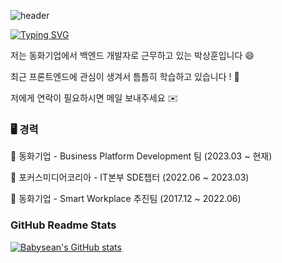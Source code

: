 ![header](https://capsule-render.vercel.app/api?type=waving&color=auto&height=300&section=header&text=Babysean's%20Github&desc=Backend%20Developer&descAlignY=65&descAlign=80&fontSize=90)

[![Typing SVG](https://readme-typing-svg.demolab.com/?lines=안녕하세요;Nice+to+meet+you)](https://git.io/typing-svg)

저는 동화기업에서 백엔드 개발자로 근무하고 있는 박상훈입니다 😄

최근 프론트엔드에 관심이 생겨서 틈틈히 학습하고 있습니다 ! 🧐

저에게 연락이 필요하시면 메일 보내주세요 ✉️

### 🖥 경력

🏢 동화기업 - Business Platform Development 팀 (2023.03 ~ 현재)

🏢 포커스미디어코리아 - IT본부 SDE챕터 (2022.06 ~ 2023.03)

🏢 동화기업 - Smart Workplace 추진팀 (2017.12 ~ 2022.06)

### GitHub Readme Stats

[![Babysean's GitHub stats](https://github-readme-stats.vercel.app/api?username=babysean)](https://github.com/babysean/github-readme-stats)
<!--
**babysean/babysean** is a ✨ _special_ ✨ repository because its `README.md` (this file) appears on your GitHub profile.

Here are some ideas to get you started:

- 🔭 I’m currently working on ...
- 🌱 I’m currently learning ...
- 👯 I’m looking to collaborate on ...
- 🤔 I’m looking for help with ...
- 💬 Ask me about ...
- 📫 How to reach me: ...
- 😄 Pronouns: ...
- ⚡ Fun fact: ...
-->
